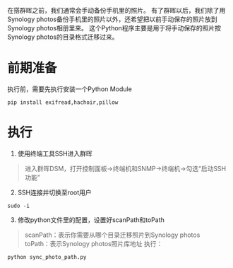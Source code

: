 在搭群晖之前，我们通常会手动备份手机里的照片。
有了群晖以后，我们除了用Synology photos备份手机里的照片以外，还希望把以前手动保存的照片放到Synology photos相册里来。
这个Python程序主要是用于将手动保存的照片按Synology photos的目录格式迁移过来。

# 前期准备
执行前，需要先执行安装一个Python Module
```linux
pip install exifread,hachoir,pillow
```
# 执行
1. 使用终端工具SSH进入群晖
> 进入群晖DSM，打开控制面板->终端机和SNMP->终端机->勾选“启动SSH功能”
2. SSH连接并切换至root用户
```shell
sudo -i
```
3. 修改python文件里的配置，设置好scanPath和toPath
> scanPath：表示你需要从哪个目录迁移照片到Synology photos  
> toPath：表示Synology photos照片库地址
执行：
```py
python sync_photo_path.py
```
